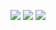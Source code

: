 <img src="https://img.shields.io/badge/c-A8B9CC?Style=flat-squares&logo=c&logoColor=white"> <img src="https://img.shields.io/badge/Java-007396?Style=flat-squares&logo=Java&logoColor=Orange"> <img src="https://img.shields.io/badge/JavaScript-F7DF1E?Style=flat-squares&logo=JavaScripte&logoColor=Orange">


